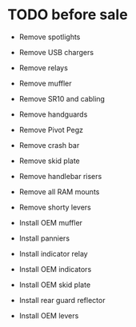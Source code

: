 # TODO before sale

* Remove spotlights

* Remove USB chargers

* Remove relays

* Remove muffler

* Remove SR10 and cabling

* Remove handguards

* Remove Pivot Pegz

* Remove crash bar

* Remove skid plate

* Remove handlebar risers

* Remove all RAM mounts

* Remove shorty levers

* Install OEM muffler

* Install panniers

* Install indicator relay

* Install OEM indicators

* Install OEM skid plate

* Install rear guard reflector

* Install OEM levers
